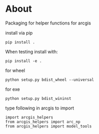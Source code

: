 # About

Packaging for helper functions for arcgis

install via pip

    pip install .

When testing install with:

    pip install -e .

for wheel

    python setup.py bdist_wheel --universal

for exe

    python setup.py bdist_wininst


type following in arcgis to import

    import arcgis_helpers
    from arcgis_helpers import arc_np
    from arcgis_helpers import model_tools
